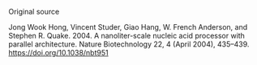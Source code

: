 Original source

Jong Wook Hong, Vincent Studer, Giao Hang, W. French Anderson, and Stephen R. Quake. 2004. A nanoliter-scale nucleic acid processor with parallel architecture. Nature Biotechnology 22, 4 (April 2004), 435–439. https://doi.org/10.1038/nbt951
